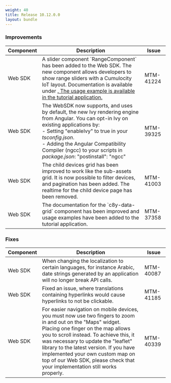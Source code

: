 ```yaml
---
weight: 40
title: Release 10.12.0.0
layout: bundle
---
```


<!--10.11.1.0 - 10.11.4.0-->

### Improvements

<div><table ><colgroup>
<col style="width: 15%;"><col style="width: 70%;"><col style="width: 15%;"></colgroup>
<thead><tr>
<th>
Component</th>
<th>
Description</th>
<th>
Issue</th>
</tr>
</thead><tbody>

<tr>
<td>
Web SDK</td>
<td > A slider component `RangeComponent` has been added to the Web SDK. The new component allows developers to show range sliders with a Cumulocity IoT layout. Documentation is available under <a href="http://resources.cumulocity.com/documentation/websdk/ngx-components/modules/FormsModule.html" class="no-ajaxy"<http://resources.cumulocity.com/documentation/websdk/ngx-components/modules/FormsModule.html</a>. The usage example is available in the tutorial application.</td>
<td>
MTM-41224</td>
</tr>

<tr>
<td>
Web SDK</td>
<td> The WebSDK now supports, and uses by default, the new Ivy rendering engine from Angular. You can opt-in Ivy on existing applications by:
<br> - Setting "enableIvy" to true in your <i>tsconfig.json</i>.
<br> - Adding the Angular Compatibility Compiler (ngcc) to your scripts in <i>package.json</i>: "postinstall": "ngcc" </td>
<td>
MTM-39325</td>
</tr>

<tr>
<td>
Web SDK</td>
<td> The child devices grid has been improved to work like the sub-assets grid. It is now possible to filter devices, and pagination has been added. The realtime for the child device page has been removed. </td>
<td>
MTM-41003</td>
</tr>

<tr>
<td>
Web SDK</td>
<td> The documentation for the `c8y-data-grid` component has been improved and usage examples have been added to the tutorial application. </td>
<td>
MTM-37358</td>
</tr>


</tbody></table></div>


### Fixes

<div><table ><colgroup>
<col style="width: 15%;"><col style="width: 70%;"><col style="width: 15%;"></colgroup>
<thead><tr>
<th>
Component</th>
<th>
Description</th>
<th>
Issue</th>
</tr>
</thead><tbody>

<tr>
<td>
Web SDK</td>
<td > When changing the localization to certain languages, for instance Arabic, date strings generated by an application will no longer break API calls.</td>
<td>
MTM-40087</td>
</tr>

<tr>
<td>
Web SDK</td>
<td> Fixed an issue, where translations containing hyperlinks would cause hyperlinks to not be clickable.</td>
<td>
MTM-41185</td>
</tr>

<tr>
<td>
Web SDK</td>
<td> For easier navigation on mobile devices, you must now use two fingers to zoom in and out on the "Maps" widget. Placing one finger on the map allows you to scroll instead. To achieve this, it was necessary to update the "leaflet" library to the latest version. If you have implemented your own custom map on top of our Web SDK, please check that your implementation still works properly.</td>
<td>
MTM-40339</td>
</tr>

</tbody></table></div>
